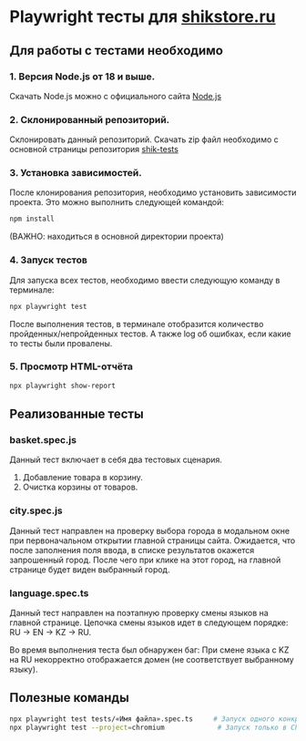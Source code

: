 # Playwright тесты для [shikstore.ru](https://shikstore.ru)

## Для работы с тестами необходимо

### 1. Версия Node.js от 18 и выше. 
Скачать Node.js можно с официального сайта [Node.js](https://nodejs.org/)

### 2. Склонированный репозиторий. 
Склонировать данный репозиторий. Скачать zip файл необходимо с основной страницы репозитория [shik-tests](https://github.com/Kryakoop/shik-tests)

### 3. Установка зависимостей.
После клонирования репозитория, необходимо установить зависимости проекта. Это можно выполнить следующей командой:

```bash
npm install
```

(ВАЖНО: находиться в основной директории проекта)

### 4. Запуск тестов
Для запуска всех тестов, необходимо ввести следующую команду в терминале:

```bash
npx playwright test
```

После выполнения тестов, в терминале отобразится количество пройденных/непройденных тестов. А также log об ошибках, если какие то тесты были провалены.

### 5. Просмотр HTML-отчёта

```bash
npx playwright show-report
```

## Реализованные тесты

### basket.spec.js
Данный тест включает в себя два тестовых сценария.
1) Добавление товара в корзину.
2) Очистка корзины от товаров.

### city.spec.js
Данный тест направлен на проверку выбора города в модальном окне при первоначальном открытии главной страницы сайта.
Ожидается, что после заполнения поля ввода, в списке результатов окажется запрошенный город.
После чего при клике на этот город, на главной странице будет виден выбранный город.

### language.spec.ts
Данный тест направлен на поэтапную проверку смены языков на главной странице.
Цепочка смены языков идет в следующем порядке: RU → EN → KZ → RU.

Во время выполнения теста был обнаружен баг: При смене языка с KZ на RU некорректно отображается домен (не соответствует выбранному языку).

## Полезные команды

```bash
npx playwright test tests/«Имя файла».spec.ts     # Запуск одного конкретного теста
npx playwright test --project=chromium             # Запуск только в Chromium
```
